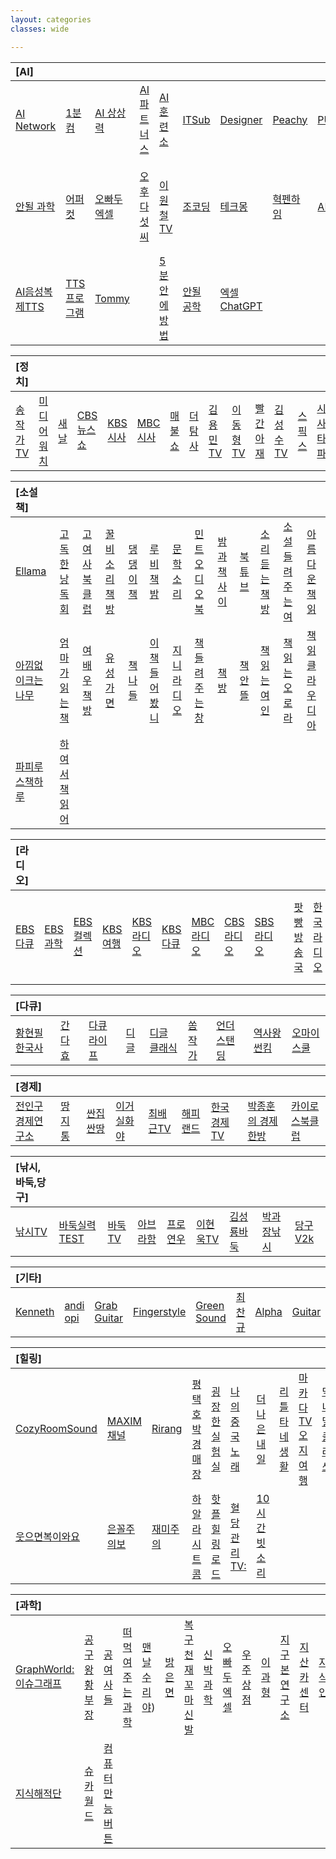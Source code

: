 ```yaml
---
layout: categories
classes: wide

---
```


|[AI]|     |      |      |      |      |      |      |      |      |      |      |      |      |      |
| :--- | :--- | :--- | :--- | :--- | :--- | :--- | :--- | :--- | :--- | :--- | :--- | :--- | :--- | :--- |
| [AI Network](https://www.youtube.com/@ainetwork_ai) |  [1분 컴](https://www.youtube.com/@user-ed1xt4uh7v) | [AI 상상력](https://www.youtube.com/@captain_ai) | [AI 파트너스](https://www.youtube.com/@easyaitech) | [AI 훈련소](https://www.youtube.com/@AI.Drill_center) | [ITSub](https://www.youtube.com/@ITSUB) | [Designer](https://www.youtube.com/@UXUIDesign) | [Peachy](https://www.youtube.com/@peachy2023) | [PULSE9](https://www.youtube.com/@PULSE9_Inc) | [UNDERkg](https://www.youtube.com/@Underkg) | [가상인간](https://www.youtube.com/@_virtualuhana8924) | [기자 김연지](https://www.youtube.com/@user-ux5ow6tn4d) | [나도 코딩](https://www.youtube.com/@nadocoding) | [누나 IT](https://www.youtube.com/@nnit) | [뒤죽](https://www.youtube.com/@backdie) | [빵형의개발](https://www.youtube.com/@bbanghyong) |
[안될 과학](https://www.youtube.com/@Unrealscience) | [어퍼컷](https://www.youtube.com/@UPKTV) | [오빠두 엑셀](https://www.youtube.com/@Oppadu) | [오후 다섯씨](https://www.youtube.com/@mr.5pm) | [이원철 TV](https://www.youtube.com/@21c) | [조코딩](https://www.youtube.com/@jocoding) | [테크몽](https://www.youtube.com/@techmong) | [혁펜하임](https://www.youtube.com/@hyukppen) |  [AI 바둑](https://www.youtube.com/watch?app=desktop&v=RgKI_LxXH6k) | [Vrew사용법](https://www.youtube.com/watch?v=9fwkpRuSSrA) | [실사만들기](https://www.youtube.com/watch?v=P9D_3yt_a3g) | [디퓨전 사용](https://www.youtube.com/watch?v=zF99-RrNZfQ) | [스테이블](https://www.youtube.com/watch?v=-jdSlfmqwjA) | [내가알려줄게](https://www.youtube.com/@mamapop) | [vrew](https://www.youtube.com/watch?v=Le72MEIZ304) | [AI코리아](https://www.youtube.com/@AIKoreaCommunity/videos) |
[AI음성복제TTS](https://www.youtube.com/@tommykim9448) | [TTS프로그램](https://knitjoy.tistory.com/358) | [Tommy](https://www.youtube.com/@tommykim9448) | []() | [5분안에방법](https://www.youtube.com/@HowToIn5Minutes) | [안될 공학](https://www.youtube.com/@unrealtech) | [엑셀ChatGPT](https://wealthbe.com/) | []() | []() | []() | []() | []() | []() | []() | []() |



|[정치]|     |      |      |      |     |      |      |      |      |      |      |      |      |      |      |      |      |      |      |
| :--- | :--- | :--- | :--- | :--- | :--- | :--- | :--- | :--- | :--- | :--- | :--- | :--- | :--- | :--- | :--- | :--- | :--- | :--- | :--- |
| [송작가TV](https://www.youtube.com/@songjakgatv) | [미디어워치](https://www.youtube.com/@mediawatchtv) | [새날](https://www.youtube.com/@saenal) | [CBS뉴스쇼](https://www.youtube.com/@cbsnewsshow) | [KBS시사](https://www.youtube.com/@KBS_1Radio) | [MBC시사](https://www.youtube.com/@mbcradio_sisa) | [매불쇼](https://www.youtube.com/@maebulshow) | [더탐사](https://www.youtube.com/@citizenpress_thetamsa) | [김용민TV](https://www.youtube.com/@kimyongminTV) | [이동형TV](https://www.youtube.com/@DHLeeTV) | [빨간아재](https://www.youtube.com/@RedAzae) | [김성수TV](https://www.youtube.com/@ssroad) | [스픽스](https://www.youtube.com/@SPEAKS_TV) | [시사타파](https://www.youtube.com/@sisatapanews) | [김종대TV](https://www.youtube.com/@kimjongdaetv) | [언알바](https://www.youtube.com/@unalba) | [미스터리](https://www.youtube.com/@user-zl3qd3si2g) | [강성범tv](https://www.youtube.com/@kangsungbumTV) | [김지윤TV](https://www.youtube.com/@Kjy_Play) | [박시형TV](https://www.youtube.com/watch?v=ANa81LCn0Zk) |



|[소설책]|     |      |      |     |     |     |     |     |     |     |     |     |
| :--- | :--- | :--- | :--- | :--- | :--- | :--- | :--- | :--- | :--- | :--- | :--- | :--- |
| [Ellama](https://www.youtube.com/@ellamaeroos7404) |  [고독한낭독회](https://www.youtube.com/@Godok_) |  [고여사북클럽](https://www.youtube.com/channel/UCOHiRkYSR4Y2ig_Ytg2WBsA)  |  [꿀비소리책방](https://www.youtube.com/channel/UCvfnKjZ5J5mMjJA6k9N5E9w/videos)  | [댕댕이책](https://www.youtube.com/channel/UC7w3lmH-NxpFUcpa5KDoWHA/videos) |  [루비책밤](https://www.youtube.com/@Rubigarden) | [문학소리](https://www.youtube.com/c/munhaksori/videos) |  [민트 오디오북](https://www.youtube.com/c/%EB%AF%BC%ED%8A%B8%EC%98%A4%EB%94%94%EC%98%A4%EB%B6%81/videos) |  [밤과책사이](https://www.youtube.com/channel/UCtDs-cvApaYZyjg9ZUXW1yw/videos)  |  [북튜브](https://www.youtube.com/channel/UCUHxbIttgoOqQWEnQZo2k5A/videos) |  [소리듣는책방](https://www.youtube.com/channel/UCoQ-q2CZ3Zqd7KfjcFBZGIQ)  |  [소설들려주는여](https://www.youtube.com/channel/UCB8dVWE8PDnZl_zibUdLJ9w)  |  [아름다운책읽](https://www.youtube.com/channel/UCacumpfTvxBe7IZDQqMjg0Q/videos)  |
|  [아낌없이크는나무](https://www.youtube.com/c/%EC%95%84%EB%82%8C%EC%97%86%EC%9D%B4%ED%81%AC%EB%8A%94%EB%82%98%EB%AC%B4%EC%95%84%ED%81%AC%EB%82%98/videos)  | [엄마가읽는책](https://www.youtube.com/@user-bs2kh5qr9n) |  [여배우책방](https://www.youtube.com/channel/UC_XR-igVnkqf2A3lEpye-mQ)  |  [유성가면](https://www.youtube.com/channel/UCmvVXhSDhkYNTuUgqMdQYPA/videos)  |  [책나들](https://www.youtube.com/channel/UCiNukTGkOEbBR6jri_NCcUg/videos)  |  [이책들어봤니](https://www.youtube.com/@kimpim27) |  [지니라디오](https://www.youtube.com/c/%EC%A7%80%EB%8B%88%EB%9D%BC%EB%94%94%EC%98%A4)  |  [책들려주는창](https://www.youtube.com/channel/UC2hHqc8QY1A1XGN3vlQjRcg/videos) | [책방](https://www.youtube.com/@user-lm6ju6pe1t) |  [책안뜰](https://www.youtube.com/channel/UCT_mYEtyCw4G60R1FMV0pOg/videos) |  [책읽는여인](https://www.youtube.com/@user-fz7pk7xh2s) |  [책읽는오로라](https://www.youtube.com/channel/UCERdItb-rWZnWpVItN9tA0A/videos)  |  [책읽클라우디아](https://www.youtube.com/channel/UC77JnRED3PLZBwb2NMx04Ow)  |
|  [파피루스책하루](https://www.youtube.com/c/%ED%8C%8C%ED%94%BC%EB%A3%A8%EC%8A%A4%EC%9D%98%EC%B1%85%EC%9D%BD%EB%8A%94%ED%95%98%EB%A3%A8ASMR/videos) |  [하여서책읽어](https://www.youtube.com/c/HaYeoSeoReadingMom)  | []() | []() | []() | []() | []() | []() | []() | []() | []() | []() | []() |
 


|[라디오]|     |      |      |      |     |      |      |      |      |      |      |      |      |      |      |      |
| :--- | :--- | :--- | :--- | :--- | :--- | :--- | :--- | :--- | :--- | :--- | :--- | :--- | :--- | :--- | :--- | :--- |
| [EBS다큐](https://www.youtube.com/@EBSDocumentary) | [EBS과학](https://www.youtube.com/@ebs.science) | [EBS컬렉션](https://5easy.ebs.co.kr/aujisik/category/40009567) | [KBS여행](https://www.youtube.com/@KBS_TRAVEL) | [KBS라디오](https://radio.kbs.co.kr/) | [KBS다큐](https://www.youtube.com/@KBSDocumentary) | [MBC라디오](https://playvod.imbc.com/Vod/VodPlay?broadcastId=1000661105406100000) | [CBS라디오](https://www.radio-korea.com/cbs-fm-standard) | [SBS라디오](http://www.sbs.co.kr/radio) | | [팟빵방송국](https://www.podbbang.com/channel-categories) | [한국라디오](https://radioonline.kr/) | [라디오방송국](https://www.radio-korea.com/) | [FM라디오](https://www.radio-korea.com/) | [과학팟빵](https://www.podbbang.com/channels/6205) | [지대넓얕](https://www.podbbang.com/channels/7418) | [과학빛나는밤](https://www.podbbang.com/channels/4388) | [차이나는](https://podcasts.google.com/feed/aHR0cDovL2ZlZWRzLmZlZWRidXJuZXIuY29tL2pvaW5zL3RHUFU?sa=X&ved=0CBEQlvsGahcKEwjgjJzopMj2AhUAAAAAHQAAAAAQGw&hl=ko) |


 
|[다큐]|     |      |      |      |     |      |      |      |
| :--- | :--- | :--- | :--- | :--- | :--- | :--- | :--- | :--- |
| [황현필 한국사](https://www.youtube.com/@hwang_history) | [간다효](https://www.youtube.com/@Official_gandahyo) | [다큐라이프](https://www.youtube.com/@braheartlife) | [디글](https://www.youtube.com/@Diggle) | [디글 클래식](https://www.youtube.com/@DiggleClassic) | [쏨작가](https://www.youtube.com/@ssom_ji_sa) | [언더스탠딩](https://www.youtube.com/@understanding.) | [역사왕 썬킴](https://www.youtube.com/@user-wr8ly2xv9l) | [오마이 스쿨](https://www.youtube.com/@0hmyschool) |



|[경제]|     |      |      |      |      |      |      |      |
| :--- | :--- | :--- | :--- | :--- | :--- | :--- | :--- | :--- |
| [전인구경제연구소](https://www.youtube.com/channel/UCznImSIaxZR7fdLCICLdgaQ) | [땅지통](https://www.youtube.com/@landtong22) | [싼집싼땅](https://www.youtube.com/@user-ep2lx4kh6k) | [이거실화야](https://www.youtube.com/@user-pl1ze2qy7l) | [최배근TV](https://www.youtube.com/@TV-ct8uh) | [해피랜드](https://www.youtube.com/@happy_land) | [한국경제TV](https://www.youtube.com/c/hkwowtv) | [박종훈의 경제한방](https://www.youtube.com/channel/UCn_38aaCktkBLPv3EtfmiUA) | [카이로스북클럽](https://www.youtube.com/user/b007teri) |



|[낚시,바둑,당구]|     |      |      |      |     |      |      |      |
| :--- | :--- | :--- | :--- | :--- | :--- | :--- | :--- | :--- |
| [낚시TV](https://www.youtube.com/@KoreaFishingChannel) | [바둑실력TEST](https://www.youtube.com/@baduk_KimEunJi) | [바둑TV](https://www.youtube.com/@baduk_tv) | [아브라함](https://www.youtube.com/@kyong30000) | [프로연우](https://www.youtube.com/@proyeonwoo) | [이현욱TV](https://www.youtube.com/@leehyunwookTV) | [김성룡바둑](https://www.youtube.com/@user-hy7dg8ec1q) | [박과장낚시](https://www.youtube.com/@park_manager) | [당구V2k](https://www.youtube.com/@v2kBillards) |



|[기타]|     |      |      |      |      |      |      |
| :--- | :--- | :--- | :--- | :--- | :--- | :--- | :--- |
| [Kenneth](https://www.youtube.com/@KennethAcoustic) | [andi opi](https://www.youtube.com/@andiopi) | [Grab Guitar](https://www.youtube.com/@GrabTheGT) | [Fingerstyle](https://www.youtube.com/@FingerstyleClub) | [Green Sound](https://www.youtube.com/@GreenSoundOfficial) | [최찬규](https://www.youtube.com/@user-jj5td2pn2p) | [Alpha](https://www.youtube.com/@alphamusichadong191) | [Guitar](https://www.youtube.com/@LatestMusicGuitar) |



|[힐링]|     |      |      |      |     |      |      |     |     |      |     |     |     |
| :--- | :--- | :--- | :--- | :--- | :--- | :--- | :--- | :--- | :--- | :--- | :--- | :--- | :--- |
| [CozyRoomSound](https://www.youtube.com/@CozyRoomASMR)  | [MAXIM채널](https://www.youtube.com/@maxim_korea)  | [Rirang](https://www.youtube.com/@RirangOnAir)  | [평택호박경매장](https://www.youtube.com/@user-sf9fh3mq5p)  | [굉장한실험실](https://www.youtube.com/@madlabko)  | [나의중국노래](https://www.youtube.com/@user-ky7xn1hf6h)  | [더나은내일](https://www.youtube.com/@For.a.Better.Tomorrow)  | [리틀타네생활](https://www.youtube.com/@littletane)  | [마카다TV오지여행](https://www.youtube.com/@go6992)  | [막내딸클라쓰](https://www.youtube.com/@youngest-daughter)  | [무인도 도사](https://www.youtube.com/@tmdcjf2388)  | [빽능옛날예능](https://www.youtube.com/@BBACKENT)  | [신또여행](https://www.youtube.com/@sintto) | [재훍툰](https://www.youtube.com/@jhvideotoon)  |
| [웃으면복이와요](https://www.youtube.com/@luckysmile365) | [은꼴주의보](https://www.youtube.com/@user-mm3sk8dt1g)  | [재미주의](https://www.youtube.com/@jamjam0615)  | [하알라시트콤](https://www.youtube.com/@user-zd8vk4gg4g)  | [핫플힐링로드](https://www.youtube.com/@Hotple7)  | [혈당관리TV:](https://www.youtube.com/@drdiaryTV)  | [10시간빗소리](https://www.youtube.com/watch?v=8plwv25NYRo) | []() | []() | []() | []() | []() | []() | []() |



|[과학]|     |      |      |      |     |      |      |     |      |      |      |      |      |      |
| :--- | :--- | :--- | :--- | :--- | :--- | :--- | :--- | :--- | :--- | :--- | :--- | :--- | :--- | :--- |
| [GraphWorld:이슈그래프](https://www.youtube.com/@graphworld-0)  | [공구왕황부장](https://www.youtube.com/@Hwangbujang)  | [공여사들](https://www.youtube.com/@gongysd)  | [떠먹여주는과학](https://www.youtube.com/@user-je5bg4zs9c)  | [맨날수리야](https://www.youtube.com/@google_korea))  | [밝은면](https://www.youtube.com/@BrightSideKorea)  | [복구천재꼬마신발](https://www.youtube.com/@Little_Shoes)  | [신박과학](https://www.youtube.com/@sinbakscience)  | [오빠두엑셀](https://www.youtube.com/@Oppadu)  | [우주상점](https://www.youtube.com/@Space_Store)  | [이과형](https://www.youtube.com/@scibrother)  | [지구본연구소](https://www.youtube.com/@globelab)  | [지산카센터](https://www.youtube.com/@jisancarcenter)  | [지식인](https://www.youtube.com/@knowledgepeople)  | [지식인미나니](https://www.youtube.com/@iamminani)  |
[지식해적단](https://www.youtube.com/@studio_pirates)  | [슈카월드](https://www.youtube.com/@syukaworld)  | [컴퓨터만능버튼](https://www.youtube.com/watch?v=x6IfugGxJBs&t=174s)  | []() | []() | []() | []() | []() | []() | []() | []() | []() | []() | []() | []() |

